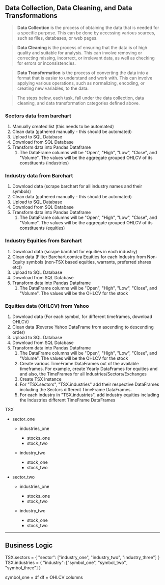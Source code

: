 ## Data Collection, Data Cleaning, and Data Transformations

> **Data Collection** is the process of obtaining the data that is needed for a specific purpose. This can be done by accessing various sources, such as files, databases, or web pages.

> **Data Cleaning** is the process of ensuring that the data is of high quality and suitable for analysis. This can involve removing or correcting missing, incorrect, or irrelevant data, as well as checking for errors or inconsistencies.

> **Data Transformation** is the process of converting the data into a format that is easier to understand and work with. This can involve applying various operations, such as normalizing, encoding, or creating new variables, to the data.

> The steps below, each task, fall under the data collection, data cleaning, and data transformation categories defined above.

### Sectors data from barchart

1. Manually created list (this needs to be automated)
2. Clean data (gathered manually - this should be automated)
3. Upload to SQL Database
4. Download from SQL Database
5. Transform data into Pandas Dataframe
   1. The DataFrame columns will be "Open", "High", "Low", "Close", and "Volume".
      The values will be the aggregate grouped OHLCV of its constituents (industries)

### Industry data from Barchart

1. Download data (scrape barchart for all industry names and their symbols)
2. Clean data (gathered manually - this should be automated)
3. Upload to SQL Database
4. Download from SQL Database
5. Transform data into Pandas Dataframe
   1. The DataFrame columns will be "Open", "High", "Low", "Close", and "Volume".
      The values will be the aggregate grouped OHLCV of its constituents (equities)

### Industry Equities from Barchart

1. Download data (scrape barchart for equities in each industry)
2. Clean data (Filter Barchart.com/ca Equities for each Industry from Non-Equity symbols
   (non-TSX based equities, warrants, preferred shares etc))
3. Upload to SQL Database
4. Download from SQL Database
5. Transform data into Pandas Dataframe
   1. The DataFrame columns will be "Open", "High", "Low", "Close", and "Volume".
      The values will be the OHLCV for the stock

### Equities data (OHLCV) from Yahoo

1. Download data (For each symbol, for different timeframes, download OHLCV)
2. Clean data (Reverse Yahoo DataFrame from ascending to descending order)
3. Upload to SQL Database
4. Download from SQL Database
5. Transform data into Pandas Dataframe
   1. The DataFrame columns will be "Open", "High", "Low", "Close", and "Volume".
      The values will be the OHLCV for the stock
   2. Create various TimeFrame DataFrames out of the available timeframes. For example,
      create Yearly DataFrames for equities and and also, the TimeFrames for all Industries/Sectors/Exchanges
   3. Create TSX Instance
   4. For "TSX.sectors", "TSX.industries" add their respective DataFrames including the Sectors different TimeFrame DataFrames.
   5. For each industry in "TSX.industries", add industry equities including the Industries different TimeFrame DataFrames

TSX

- sector_one

  - industries_one

    - stocks_one
    - stock_two

  - industry_two
    - stock_one
    - stock_two

- sector_two

  - industries_one

    - stocks_one
    - stock_two

  - industry_two
    - stock_one
    - stock_two

---

## Business Logic

>

TSX.sectors = { "sector": ["industry_one", "industry_two", "industry_three"] }
TSX.industries = { "industry": ["symbol_one", "symbol_two", "symbol_three"] }

symbol_one = df
df = OHLCV columns

<!-- Note to self: Tracking and viewing a whole industry indirectly improves the odds
                  of threebp. If I am correct about this assertion, I think it improves the odds because, If the whole industry in a bullish 3bp, by definition of averages - some will gain more than others. The opposite is true in a bearish 3bp. Therefore, I think, this ends up being a net positive for
                  the whole probability of the whole system: threebp, risk management, HA, etc..
                  - At the end of the day, if you took 2 trades, one had a continuation in
                  trend and the other didn't and went and broke the trend from 3bp. Then
                  you will make more money than your losing trade if you follow the rules.
